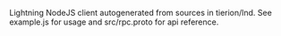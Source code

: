 Lightning NodeJS client autogenerated from sources in tierion/lnd. See example.js for usage and src/rpc.proto for api reference.
